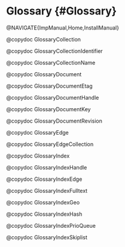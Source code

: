 Glossary {#Glossary}
====================

@NAVIGATE{ImpManual,Home,InstallManual}

@copydoc GlossaryCollection

@copydoc GlossaryCollectionIdentifier

@copydoc GlossaryCollectionName

@copydoc GlossaryDocument

@copydoc GlossaryDocumentEtag

@copydoc GlossaryDocumentHandle

@copydoc GlossaryDocumentKey

@copydoc GlossaryDocumentRevision

@copydoc GlossaryEdge

@copydoc GlossaryEdgeCollection

@copydoc GlossaryIndex

@copydoc GlossaryIndexHandle

@copydoc GlossaryIndexEdge

@copydoc GlossaryIndexFulltext

@copydoc GlossaryIndexGeo

@copydoc GlossaryIndexHash

@copydoc GlossaryIndexPrioQueue

@copydoc GlossaryIndexSkiplist
